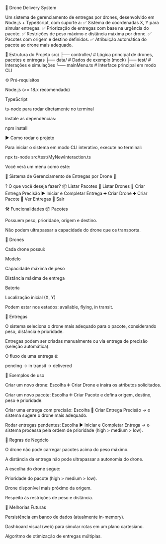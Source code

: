 🚁 Drone Delivery System

Um sistema de gerenciamento de entregas por drones, desenvolvido em Node.js + TypeScript, com suporte a:
✅ Sistema de coordenadas X, Y para simular entregas.
✅ Priorização de entregas com base na urgência do pacote.
✅ Restrições de peso máximo e distância máxima por drone.
✅ Pacotes com origem e destino definidos.
✅ Atribuição automática do pacote ao drone mais adequado.

📂 Estrutura do Projeto
src/
 ├── controller/         # Lógica principal de drones, pacotes e entregas
 ├── data/               # Dados de exemplo (mock)
 ├── test/               # Interações e simulações
 └── mainMenu.ts         # Interface principal em modo CLI

⚙️ Pré-requisitos

Node.js
 (>= 18.x recomendado)

TypeScript

ts-node
 para rodar diretamente no terminal

Instale as dependências:

npm install

▶️ Como rodar o projeto

Para iniciar o sistema em modo CLI interativo, execute no terminal:

npx ts-node src/test/MyNewInteraction.ts


Você verá um menu como este:

🚁 Sistema de Gerenciamento de Entregas por Drone 🚁

? O que você deseja fazer?
  📦 Listar Pacotes
  🚁 Listar Drones
  📍 Criar Entrega Precisão
  ▶️ Iniciar e Completar Entrega
  ➕ Criar Drone
  ➕ Criar Pacote
  📄 Ver Entregas
  🚪 Sair

🛠️ Funcionalidades
📦 Pacotes

Possuem peso, prioridade, origem e destino.

Não podem ultrapassar a capacidade do drone que os transporta.

🚁 Drones

Cada drone possui:

Modelo

Capacidade máxima de peso

Distância máxima de entrega

Bateria

Localização inicial (X, Y)

Podem estar nos estados: available, flying, in transit.

📍 Entregas

O sistema seleciona o drone mais adequado para o pacote, considerando peso, distância e prioridade.

Entregas podem ser criadas manualmente ou via entrega de precisão (seleção automática).

O fluxo de uma entrega é:

pending → in transit → delivered

🧪 Exemplos de uso

Criar um novo drone:
Escolha ➕ Criar Drone e insira os atributos solicitados.

Criar um novo pacote:
Escolha ➕ Criar Pacote e defina origem, destino, peso e prioridade.

Criar uma entrega com precisão:
Escolha 📍 Criar Entrega Precisão → o sistema sugere o drone mais adequado.

Rodar entregas pendentes:
Escolha ▶️ Iniciar e Completar Entrega → o sistema processa pela ordem de prioridade (high > medium > low).

📌 Regras de Negócio

O drone não pode carregar pacotes acima do peso máximo.

A distância da entrega não pode ultrapassar a autonomia do drone.

A escolha do drone segue:

Prioridade do pacote (high > medium > low).

Drone disponível mais próximo da origem.

Respeito às restrições de peso e distância.

🚀 Melhorias Futuras

Persistência em banco de dados (atualmente in-memory).

Dashboard visual (web) para simular rotas em um plano cartesiano.

Algoritmo de otimização de entregas múltiplas.
